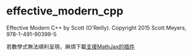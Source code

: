 # effective_modern_cpp

Effective Modern C++ by Scott (O'Reilly). Copyright 2015 Scott Meyers, 978-1-491-90399-5

若數學式無法順利呈現，麻煩下載[支援MathJax的插件](https://chrome.google.com/webstore/detail/mathjax-plugin-for-github/ioemnmodlmafdkllaclgeombjnmnbima)

